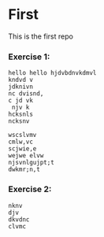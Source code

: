# First
This is the first repo
### Exercise 1:
    hello hello hjdvbdnvkdmvl
    kndvd v
    jdknivn
    nc dvisnd,
    c jd vk
     njv k
    hcksnls
    ncksnv
  
    wscslvmv
    cmlw,vc
    scjwie,e
    wejwe elvw
    njsvnlgujpt;t
    dwkmr;n,t
  
### Exercise 2:
    nknv
    djv
    dkvdnc
    clvmc
